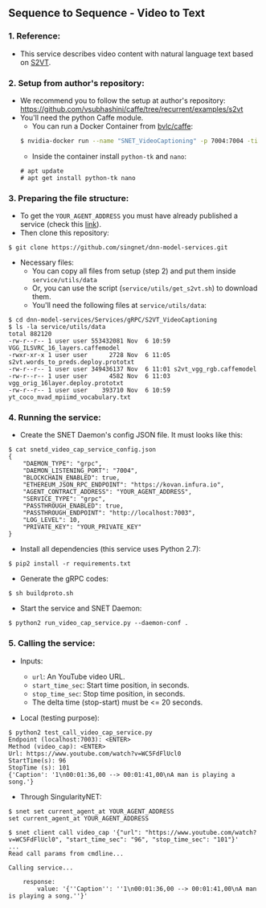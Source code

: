 ## Sequence to Sequence - Video to Text

### 1. Reference:

- This service describes video content with natural language text based on [S2VT](https://vsubhashini.github.io/s2vt.html).

### 2. Setup from author's repository:

- We recommend you to follow the setup at author's repository:
https://github.com/vsubhashini/caffe/tree/recurrent/examples/s2vt
- You'll need the python Caffe module.
  - You can run a Docker Container from [bvlc/caffe](https://hub.docker.com/r/bvlc/caffe/):
  ```bash
  $ nvidia-docker run --name "SNET_VideoCaptioning" -p 7004:7004 -ti bvlc/caffe:gpu bash
  ```
  - Inside the container install `python-tk` and `nano`:
  ```
  # apt update
  # apt get install python-tk nano
  ```

### 3. Preparing the file structure:

- To get the `YOUR_AGENT_ADDRESS` you must have already published a service (check this [link](https://github.com/singnet/wiki/tree/master/tutorials/howToPublishService)).
- Then clone this repository:
```
$ git clone https://github.com/singnet/dnn-model-services.git
```

- Necessary files:
  - You can copy all files from setup (step 2) and put them inside `service/utils/data`
  - Or, you can use the script (`service/utils/get_s2vt.sh`) to download them.
  - You'll need the following files at `service/utils/data`:
  
```
$ cd dnn-model-services/Services/gRPC/S2VT_VideoCaptioning
$ ls -la service/utils/data
total 882120
-rw-r--r-- 1 user user 553432081 Nov  6 10:59 VGG_ILSVRC_16_layers.caffemodel
-rwxr-xr-x 1 user user      2728 Nov  6 11:05 s2vt.words_to_preds.deploy.prototxt
-rw-r--r-- 1 user user 349436137 Nov  6 11:01 s2vt_vgg_rgb.caffemodel
-rw-r--r-- 1 user user      4582 Nov  6 11:03 vgg_orig_16layer.deploy.prototxt
-rw-r--r-- 1 user user    393710 Nov  6 10:59 yt_coco_mvad_mpiimd_vocabulary.txt
```

### 4. Running the service:

- Create the SNET Daemon's config JSON file. It must looks like this:
```
$ cat snetd_video_cap_service_config.json
{
    "DAEMON_TYPE": "grpc",
    "DAEMON_LISTENING_PORT": "7004",
    "BLOCKCHAIN_ENABLED": true,
    "ETHEREUM_JSON_RPC_ENDPOINT": "https://kovan.infura.io",
    "AGENT_CONTRACT_ADDRESS": "YOUR_AGENT_ADDRESS",
    "SERVICE_TYPE": "grpc",
    "PASSTHROUGH_ENABLED": true,
    "PASSTHROUGH_ENDPOINT": "http://localhost:7003",
    "LOG_LEVEL": 10,
    "PRIVATE_KEY": "YOUR_PRIVATE_KEY"
}
```
- Install all dependencies (this service uses Python 2.7):
```
$ pip2 install -r requirements.txt
```
- Generate the gRPC codes:
```
$ sh buildproto.sh
```
- Start the service and SNET Daemon:
```
$ python2 run_video_cap_service.py --daemon-conf .
```

### 5. Calling the service:

- Inputs:
  - `url`: An YouTube video URL.
  - `start_time_sec`: Start time position, in seconds.
  - `stop_time_sec`: Stop time position, in seconds.
  - The delta time (stop-start) must be <= 20 seconds.

- Local (testing purpose):

```
$ python2 test_call_video_cap_service.py 
Endpoint (localhost:7003): <ENTER>
Method (video_cap): <ENTER>
Url: https://www.youtube.com/watch?v=WC5FdFlUcl0
StartTime(s): 96
StopTime (s): 101
{'Caption': '1\n00:01:36,00 --> 00:01:41,00\nA man is playing a song.'}
```

- Through SingularityNET:

```
$ snet set current_agent_at YOUR_AGENT_ADDRESS
set current_agent_at YOUR_AGENT_ADDRESS

$ snet client call video_cap '{"url": "https://www.youtube.com/watch?v=WC5FdFlUcl0", "start_time_sec": "96", "stop_time_sec": "101"}'
...
Read call params from cmdline...

Calling service...

    response:
        value: '{''Caption'': ''1\n00:01:36,00 --> 00:01:41,00\nA man is playing a song.''}'
```